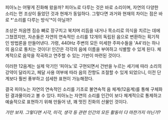 피아노는 어떻게 진화해 왔을까? 피아노로 다루는 것은 바로 소리이며, 자연의 다양한 소리는 먼 조상이 들었던 것과 현재가 동일하다. 그렇다면 과거와 현재의 차이는 점은 바로 *'소리를 다루는 방식'*이 아닐까?

조상은 처음엔 짐승 뼈로 장구치고 북치며 리듬을 내거나 목소리로 의식을 치르는 데에 그쳤겠지만, 자손들은 자연의 연속적인 소리를 12개의 독립된 음으로 변환하는 획기적인 방법론을 만들어낸다. 가령, 440Hz 주변의 모든 미세한 주파수들을 'A4'라는 하나의 음으로 퉁치는 것이다! 인간은 각각의 음에 이름을 부여하고 식별할 수 있게 된다. 체계적으로 음악을 작곡하고 연주할 수 있는 기반이 마련된 것이다.

이러한 12음계는 실제 악기인 ‘피아노’로 구현되면서 건반을 누르는 세기에 따라 소리의 강약이 달라지고, 페달 사용 여부에 따라 음의 잔향도 조절할 수 있게 되었으니, 이전 단계보다 훨씬 풍부하고 섬세한 표현이 가능해졌다.

결국 피아노는 자연의 연속적인 소리를 기초로 불연속적 음 체계(12음계)를 통해 구체화된 결과물이라고 볼 수 있다. 피아노는 자연의 소리를 인간이 보다 체계적으로 통제하고 예술적으로 표현하기 위해 만들어 낸, 꽤 멋진 진화의 산물인 것이다.

*가만 보자. 그렇다면 시각, 미각, 생각 등 관련 인간의 모든 활동이 다 마찬가지 아닌가?*